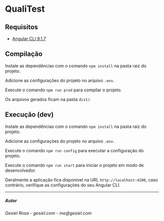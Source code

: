 # QualiTest


## Requisitos

- [Angular CLI 9.1.7](https://github.com/angular/angular-cli)

## Compilação

Instale as dependências com o comando `npm install` na pasta raiz do projeto.

Adicione as configurações do projeto no arquivo `.env`.

Execute o comando `npm run prod` para compilar o projeto.

Os arquivos gerados ficam na pasta `dist/`.


## Execução (dev)

Instale as dependências com o comando `npm install` na pasta raiz do projeto.

Adicione as configurações do projeto no arquivo `.env`.

Execute o comando `npm run config` para executar a configuração do projeto.

Execute o comando `npm run start` para iniciar o projeto em modo de desenvolvedor.

Geralmente a aplicação fica disponível na URL `http://localhost:4200`, caso contrário, verifique as configurações do seu Angular CLI.

---

##### Autor
_Gesiel Rosa - gesiel.com - me@gesiel.com_
